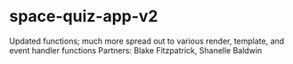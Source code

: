 # space-quiz-app-v2
Updated functions; much more spread out to various render, template, and event handler functions
Partners: Blake Fitzpatrick, Shanelle Baldwin
